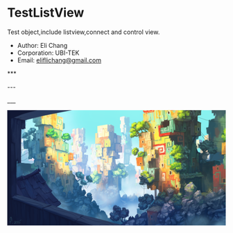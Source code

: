 TestListView
===================
Test object,include listview,connect and control view.<br>
* Author: Eli Chang<br>
* Corporation: UBI-TEK<br>
* Email: eliflichang@gmail.com<br>

***<br>

---<br>

___<br>

![](https://github.com/BoboHezi/TestListView/raw/master/app/src/main/res/drawable/banner.png)<br>
